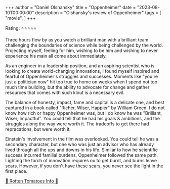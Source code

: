 +++
author = "Daniel Olshansky"
title = "Oppenheimer"
date = "2023-08-10T00:00:00"
description = "Olshansky's review of Oppenheimer"
tags = [
    "movie",
]
+++

Rating: ⭐⭐⭐⭐⭐

Three hours flew by as you watch a brilliant man with a brilliant team challenging the boundaries of science while being challenged by the world. Projecting myself, feeling for him, wishing to be him and wishing to never experience his main all come about immediately.

As an engineer in a leadership position, and an aspiring scientist who is looking to create world-changing innovations, I found myself inspired and fearful of Oppenheimer's struggles and successes. Moments like "you're just a politician now" hit too true to home on weeks when I spend not too much time building, but the ability to advocate for change and gather resources that comes with such klout is a necessary evil.

The balance of honesty, impact, fame and capital is a delicate one, and best captured in a book called "Richer, Wiser, Happier" by William Green. I do not know how rich or happy Oppenheimer was, but I do know he was "Brilliant, Wiser, Impactful". You could tell that he had his goals & ambitions, and the struggles along the way were worth it. The tradeoffs to get there had repracations, but were worth it.

Einstein's involvement in the film was overlooked. You could tell he was a secondary character, but one who was just an advisor who has already lived through all the ups and downs in his life. Similar to how he scientific success incurred familial burdens, Oppenheimer followed the same path. Lighting the torch of innovation requires ou to get burnt, and burns leave scars. However, if you don't have these scars, you never see the light in the first place.

[🍅 Rotten Tomatoes Info 🍅](https://www.rottentomatoes.com/m/oppenheimer_2023)
